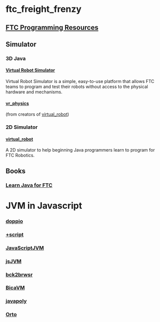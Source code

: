 # ftc_freight_frenzy

## [FTC Programming Resources](https://www.firstinspires.org/resource-library/ftc/technology-information-and-resources)

## Simulator

### 3D Java 

#### [Virtual Robot Simulator](http://virtualftc.org/get-started/)
Virtual Robot Simulator is a simple, easy-to-use platform that allows FTC teams to program and test their robots without access to the physical hardware and mechanisms.

#### [vr_physics](https://github.com/beta8397/vr_physics)
(from creators of [virtual_robot](https://github.com/Beta8397/virtual_robot))

### 2D Simulator
#### [virtual_robot](https://github.com/Beta8397/virtual_robot)
  A 2D simulator to help beginning Java programmers learn to program for FTC Robotics.

## Books

### [Learn Java for FTC](https://raw.githubusercontent.com/alan412/LearnJavaForFTC/master/LearnJavaForFTC.pdf)

# JVM in Javascript

### [doppio](https://plasma-umass.org/doppio-demo/)
### [+script](https://www.keithschwarz.com/+script/)
### [JavaScriptJVM](http://jivings.github.io/jsJVM/)
### [jsJVM](https://github.com/Jivings/jsJVM)
### [bck2brwsr](https://github.com/jtulach/bck2brwsr)
### [BicaVM](https://www.surf-the-edge.com/2011/11/15/bicavm-jvm-in-javascript-why/)
### [javapoly](https://www.javapoly.com/)
### [Orto](https://github.com/robterrell/orto)
